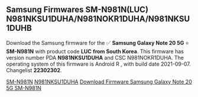 <h2>Samsung Firmwares SM-N981N(LUC) N981NKSU1DUHA/N981NOKR1DUHA/N981NKSU1DUHB</h2>
Download the Samsung firmware for the ✅ <strong>Samsung Galaxy Note 20 5G </strong> ⭐ <strong>SM-N981N</strong> with product code <strong>LUC</strong> <strong> from South Korea</strong>. This firmware has version number PDA <strong>N981NKSU1DUHA</strong> and CSC N981NOKR1DUHA. The operating system of this firmware is Android R , with build date 2021-09-07. Changelist <strong>22302302</strong>.


[SM-N981N](https://samfirm.shop/samsung/model/SM-N981N)
[N981NKSU1DUHA](https://samfirm.shop/samsung/pda/N981NKSU1DUHA)
[Download Firmware Samsung Galaxy Note 20 5G SM-N981N](https://samfirm.shop/samsung/firmware/453488)
